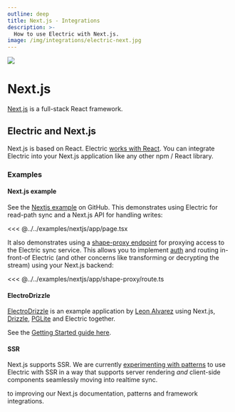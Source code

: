 ```yaml
---
outline: deep
title: Next.js - Integrations
description: >-
  How to use Electric with Next.js.
image: /img/integrations/electric-next.jpg
---
```


<img src="/img/integrations/next.svg" class="product-icon" />

# Next.js

[Next.js](https://mobx.js.org) is a full-stack React framework.

## Electric and Next.js

Next.js is based on React. Electric [works with React](./react). You can integrate Electric into your Next.js application like any other npm / React library.

### Examples

#### Next.js example

See the [Nextjs example](/demos/nextjs) on GitHub. This demonstrates using Electric for read-path sync and a Next.js API for handling writes:

<<< @../../examples/nextjs/app/page.tsx

It also demonstrates using a [shape-proxy endpoint](https://github.com/electric-sql/electric/blob/main/examples/nextjs/app/shape-proxy/route.ts) for proxying access to the Electric sync service. This allows you to implement [auth](/docs/guides/auth) and routing in-front-of Electric (and other concerns like transforming or decrypting the stream) using your Next.js backend:

<<< @../../examples/nextjs/app/shape-proxy/route.ts

#### ElectroDrizzle

[ElectroDrizzle](https://github.com/LeonAlvarez/ElectroDrizzle) is an example application by [Leon Alvarez](https://github.com/LeonAlvarez) using Next.js, [Drizzle](https://orm.drizzle.team), [PGLite](/product/pglite) and Electric together.

See the [Getting Started guide here](https://github.com/LeonAlvarez/ElectroDrizzle?tab=readme-ov-file#getting-started).

#### SSR

Next.js supports SSR. We are currently [experimenting with patterns](https://github.com/electric-sql/electric/pull/1596) to use Electric with SSR in a way that supports server rendering *and* client-side components seamlessly moving into realtime sync.

<HelpWanted issue="1596">
  <template v-slot:thing>
    a pull request
  </template>
  <template v-slot:doing>
    open
  </template>
  to improving our Next.js documentation, patterns and framework integrations.
</HelpWanted>
